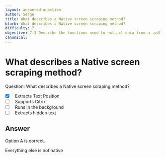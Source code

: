 ```yaml
---
layout: answered-question
author: Serge
title: What describes a Native screen scraping method?
blurb: What describes a Native screen scraping method?
difficulty: 7
objective: 7.3 Describe the functions used to extract data from a .pdf file; for example, using OCR
canonical: 
---
```


<h1>What describes a Native screen scraping method?</h1>

Question:  What describes a Native screen scraping method?

 - [X] &nbsp;  Extracts Text Position
 - [ ] &nbsp;  Supports Citrix
 - [ ] &nbsp;  Runs in the background
 - [ ] &nbsp;  Extracts hidden text

## Answer

Option A is correct.

Everything else is not native

